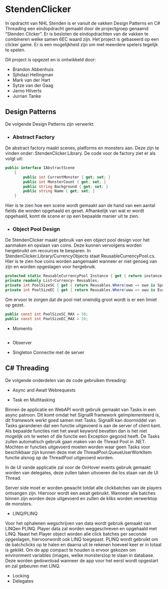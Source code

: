 <h1>StendenClicker</h1>

In opdracht van NHL Stenden is er vanuit de vakken Design Patterns en C# Threading een eindopdracht gemaakt door de projectgroep genaamd 
“Stenden Clicker”. Er is besloten de eindopdrachten van de vakken te combineren welke samen 6EC waard zijn. Het project is gebaseerd op een clicker game. 
Er is een mogelijkheid zijn om met meerdere spelers tegelijk te spelen.

Dit project is opgezet en is ontwikkeld door:

* Brandon Abbenhuis
* Sjihdazi Hellingman
* Mark van der Hart
* Sytze van der Gaag
* Jarno Hilverts
* Jurrian Tanke

<h2>Design Patterns</h2>

De volgende Design Patterns zijn verwerkt:

* <h3>Abstract Factory</h3>

De abstract factory maakt scenes, platforms en monsters aan. Deze zijn te vinden onder: StendenClicker.Library. De code voor de factory ziet er als volgt uit:
```C#
public interface IAbstractScene
	{
		public int CurrentMonster { get; set; }
		public int MonsterCount { get; set; }
		public string Background { get; set; }
		public string Name { get; set; }
	}
```
Hier is te zien hoe een scene wordt gemaakt aan de hand van een aantal fields die worden opgehaald en geset. 
Afhankelijk van wat er wordt opgehaald, komt de scene er op een bepaalde manier uit te zien.

* <h3>Object Pool Design</h3>

De StendenClicker maakt gebruik van een object pool design voor het aanmaken en opslaan van coins. Deze kunnen vervolgens worden hergebruikt om recources te besparen.
In StendenClicker.Library/CurrencyObjects staat ReusableCurrencyPool.cs. Hier is te zien hoe coins worden 
aangemaakt wanneer er niet genoeg van zijn en worden opgeslagen voor hergebruik.

```C#
protected static ReusableCurrencyPool Instance { get { return instance.Value; } }
private readonly List<Currency> Reusables;
private int PoolSizeSC { get { return Reusables.Where(owo => owo is SparkCoin).Count(); } }
private int PoolSizeEC { get { return Reusables.Where(uwu => uwu is EuropeanCredit).Count(); } }
```

Om ervoor te zorgen dat de pool niet oneindig groot wordt is er een limiet op gezet.
```C#
public const int PoolSizeSC_MAX = 50;
public const int PoolSizeEC_MAX = 20;
```

* Momento


```C#
```

* Observer

* Singleton
Connectie met de server

<h2>C# Threading</h2>

De volgende onderdelen van de code gebruiken threading:

* Async and Await
Webrequests

* Task en Multitasking

Binnen de applicatie en WebAPI wordt gebruik gemaakt van Tasks in een async patroon. Dit komt omdat het SignalR framework geïmplementeerd is, dit 
framework werkt goed samen met Tasks. SignalR kan doormiddel van Tasks garanderen dat een functie uitgevoerd is aan de server of client kant. 
Als bepaalde functies niet het await keyword bevatten dan is het niet mogelijk om te weten of die functie een Exception gegooid heeft. 
De Tasks zullen automatisch gebruik gaan maken van de Thread Pool in .NET. Mochten er functies uitgevoerd moeten worden waar geen Tasks voor beschikbaar 
zijn kunnen deze met de ThreadPool.QueueUserWorkItem functie alsnog op de ThreadPool uitgevoerd worden. 

In de UI vande applicatie zal voor de OnHover events gebruik gemaakt worden van delegates, deze zullen taken uitvoeren die los staan van de UI Thread. 

Server side moet er worden gewacht totdat alle clickbatches van de players ontvangen zijn. Hiervoor wordt een await gebruikt. 
Wanneer alle batches binnen zijn worden deze uitgevoerd en zullen de kliks worden verwerktop de monsters. 

* LINQ/PLINQ

Voor het ophalenen wegschrijven van data wordt gebruik gemaakt van LINQen PLINQ. Player data zal worden weggeschreven en opgehaald met LINQ. 
Naast het Player object worden alle click batches per seconde opgeslagen, hiervoorwordt ook LINQ toegepast. PLINQ wordt gebruikt om de 
batchclicks op te halen en daarna uit te rekenen hoeveel keer er in totaal is geklikt. Om de app compact te houden is ervoor gekozen om environment variables
(images, welke monsters)op te slaan in database. Deze worden gedownload wanneer de app voor het eerst wordt opgestart en zal gebeuren met LINQ.

* Locking
* Delegates
